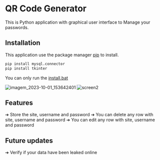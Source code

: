 # QR Code Generator

This is Python application with graphical user interface to Manage your passwords.

## Installation

This application use the package manager [pip](https://pip.pypa.io/en/stable/) to install.

```bash
pip install mysql.connector
pip install tkinter
```

You can only run the [install.bat](install.bat)

![imagem_2023-10-01_153642401](https://github.com/Redrider1666/PasswordManager/assets/69794643/e9e18099-e6d1-487a-bc67-e661357ece2b)
![screen2](https://github.com/Redrider1666/PasswordManager/assets/69794643/38ca1230-6213-44a3-b1c6-dce6cd9da000)


## Features

➔ Store the site, username and password
➔ You can delete any row with site, username and password
➔ You can edit any row with site, username and password



## Future updates

➔ Verify if your data have been leaked online




